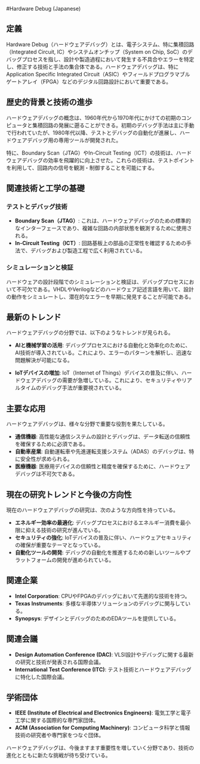 #Hardware Debug (Japanese)

## 定義

Hardware Debug（ハードウェアデバッグ）とは、電子システム、特に集積回路（Integrated Circuit, IC）やシステムオンチップ（System on Chip, SoC）のデバッグプロセスを指し、設計や製造過程において発生する不具合やエラーを特定し、修正する技術と手法の集合体である。ハードウェアデバッグは、特にApplication Specific Integrated Circuit（ASIC）やフィールドプログラマブルゲートアレイ（FPGA）などのデジタル回路設計において重要である。

## 歴史的背景と技術の進歩

ハードウェアデバッグの概念は、1960年代から1970年代にかけての初期のコンピュータと集積回路の発展に遡ることができる。初期のデバッグ手法は主に手動で行われていたが、1980年代以降、テストとデバッグの自動化が進展し、ハードウェアデバッグ用の専用ツールが開発された。

特に、Boundary Scan（JTAG）やIn-Circuit Testing（ICT）の技術は、ハードウェアデバッグの効率を飛躍的に向上させた。これらの技術は、テストポイントを利用して、回路内の信号を観測・制御することを可能にする。

## 関連技術と工学の基礎

### テストとデバッグ技術

- **Boundary Scan（JTAG）**: これは、ハードウェアデバッグのための標準的なインターフェースであり、複雑な回路の内部状態を観測するために使用される。
- **In-Circuit Testing（ICT）**: 回路基板上の部品の正常性を確認するための手法で、デバッグおよび製造工程で広く利用されている。

### シミュレーションと検証

ハードウェアの設計段階でのシミュレーションと検証は、デバッグプロセスにおいて不可欠である。VHDLやVerilogなどのハードウェア記述言語を用いて、設計の動作をシミュレートし、潜在的なエラーを早期に発見することが可能である。

## 最新のトレンド

ハードウェアデバッグの分野では、以下のようなトレンドが見られる。

- **AIと機械学習の活用**: デバッグプロセスにおける自動化と効率化のために、AI技術が導入されている。これにより、エラーのパターンを解析し、迅速な問題解決が可能になる。
  
- **IoTデバイスの増加**: IoT（Internet of Things）デバイスの普及に伴い、ハードウェアデバッグの需要が急増している。これにより、セキュリティやリアルタイムのデバッグ手法が重要視されている。

## 主要な応用

ハードウェアデバッグは、様々な分野で重要な役割を果たしている。

- **通信機器**: 高性能な通信システムの設計とデバッグは、データ転送の信頼性を確保するために必須である。
- **自動車産業**: 自動運転車や先進運転支援システム（ADAS）のデバッグは、特に安全性が求められる。
- **医療機器**: 医療用デバイスの信頼性と精度を確保するために、ハードウェアデバッグは不可欠である。

## 現在の研究トレンドと今後の方向性

現在のハードウェアデバッグの研究は、次のような方向性を持っている。

- **エネルギー効率の最適化**: デバッグプロセスにおけるエネルギー消費を最小限に抑える技術の研究が進んでいる。
- **セキュリティの強化**: IoTデバイスの普及に伴い、ハードウェアセキュリティの確保が重要なテーマとなっている。
- **自動化ツールの開発**: デバッグの自動化を推進するための新しいツールやプラットフォームの開発が進められている。

## 関連企業

- **Intel Corporation**: CPUやFPGAのデバッグにおいて先進的な技術を持つ。
- **Texas Instruments**: 多様な半導体ソリューションのデバッグに関与している。
- **Synopsys**: デザインとデバッグのためのEDAツールを提供している。

## 関連会議

- **Design Automation Conference (DAC)**: VLSI設計やデバッグに関する最新の研究と技術が発表される国際会議。
- **International Test Conference (ITC)**: テスト技術とハードウェアデバッグに特化した国際会議。

## 学術団体

- **IEEE (Institute of Electrical and Electronics Engineers)**: 電気工学と電子工学に関する国際的な専門家団体。
- **ACM (Association for Computing Machinery)**: コンピュータ科学と情報技術の研究者や専門家をつなぐ団体。 

ハードウェアデバッグは、今後ますます重要性を増していく分野であり、技術の進化とともに新たな挑戦が待ち受けている。